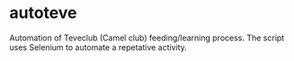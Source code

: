 # autoteve
Automation of Teveclub (Camel club) feeding/learning process. The script uses Selenium to automate a repetative activity.
